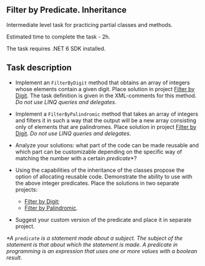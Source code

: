## Filter by Predicate. Inheritance

Intermediate level task for practicing partial classes and methods.

Estimated time to complete the task - 2h.

The task requires .NET 6 SDK installed.

## Task description ##

- Implement an `FilterByDigit` method that obtains an array of integers whose elements contain a given digit. Place solution in project [Filter by Digit](FilerByDigit). The task definition is given in the  XML-comments for this method. _Do not use LINQ queries and delegates_.

- Implement a `FilterByPalindromic` method that takes an array of integers and filters it in such a way that the output will be a new array consisting only of elements that are palindromes. Place solution in project [Filter by Digit](FilterByPalindromic). _Do not use LINQ queries and delegates_.  

- Analyze your solutions: what part of the code can be made reusable and which part can be customizable depending on the specific way of matching the number with a certain _predicate_*?

- Using the capabilities of the inheritance of the classes propose the option of allocating reusable code. Demonstrate the ability to use  with the above integer predicates. Place the solutions in two separate projects:

    - [Filter by Digit](FilerByDigit);
    - [Filter by Palindromic](FilterByPalindromic).

- Suggest your custom version of the predicate and place it in separate project.

_*A `predicate`  is a statement made about a subject. The subject of the statement is that about which the statement is made. A predicate in programming is an expression that uses one or more values with a boolean result._
